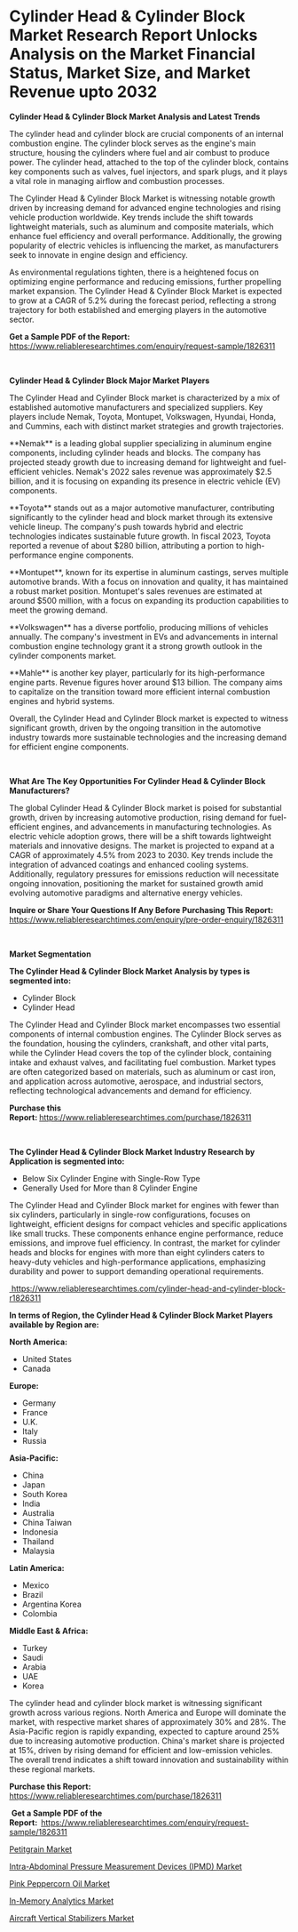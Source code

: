 <p><h1>Cylinder Head & Cylinder Block Market Research Report Unlocks Analysis on the Market Financial Status, Market Size, and Market Revenue upto 2032</h1></p><p><strong>Cylinder Head & Cylinder Block Market Analysis and Latest Trends</strong></p>
<p><p>The cylinder head and cylinder block are crucial components of an internal combustion engine. The cylinder block serves as the engine's main structure, housing the cylinders where fuel and air combust to produce power. The cylinder head, attached to the top of the cylinder block, contains key components such as valves, fuel injectors, and spark plugs, and it plays a vital role in managing airflow and combustion processes.</p><p>The Cylinder Head & Cylinder Block Market is witnessing notable growth driven by increasing demand for advanced engine technologies and rising vehicle production worldwide. Key trends include the shift towards lightweight materials, such as aluminum and composite materials, which enhance fuel efficiency and overall performance. Additionally, the growing popularity of electric vehicles is influencing the market, as manufacturers seek to innovate in engine design and efficiency.</p><p>As environmental regulations tighten, there is a heightened focus on optimizing engine performance and reducing emissions, further propelling market expansion. The Cylinder Head & Cylinder Block Market is expected to grow at a CAGR of 5.2% during the forecast period, reflecting a strong trajectory for both established and emerging players in the automotive sector.</p></p>
<p><strong>Get a Sample PDF of the Report:&nbsp;</strong> <a href="https://www.reliableresearchtimes.com/enquiry/request-sample/1826311?utm_campaign=2240&utm_medium=2&utm_source=Github&utm_content=ia&utm_term=30012025&utm_id=cylinder-head-cylinder-block">https://www.reliableresearchtimes.com/enquiry/request-sample/1826311</a></p>
<p>&nbsp;</p>
<p><strong>Cylinder Head & Cylinder Block Major Market Players</strong></p>
<p><p>The Cylinder Head and Cylinder Block market is characterized by a mix of established automotive manufacturers and specialized suppliers. Key players include Nemak, Toyota, Montupet, Volkswagen, Hyundai, Honda, and Cummins, each with distinct market strategies and growth trajectories.</p><p>**Nemak** is a leading global supplier specializing in aluminum engine components, including cylinder heads and blocks. The company has projected steady growth due to increasing demand for lightweight and fuel-efficient vehicles. Nemak's 2022 sales revenue was approximately $2.5 billion, and it is focusing on expanding its presence in electric vehicle (EV) components.</p><p>**Toyota** stands out as a major automotive manufacturer, contributing significantly to the cylinder head and block market through its extensive vehicle lineup. The company's push towards hybrid and electric technologies indicates sustainable future growth. In fiscal 2023, Toyota reported a revenue of about $280 billion, attributing a portion to high-performance engine components.</p><p>**Montupet**, known for its expertise in aluminum castings, serves multiple automotive brands. With a focus on innovation and quality, it has maintained a robust market position. Montupet's sales revenues are estimated at around $500 million, with a focus on expanding its production capabilities to meet the growing demand.</p><p>**Volkswagen** has a diverse portfolio, producing millions of vehicles annually. The company's investment in EVs and advancements in internal combustion engine technology grant it a strong growth outlook in the cylinder components market.</p><p>**Mahle** is another key player, particularly for its high-performance engine parts. Revenue figures hover around $13 billion. The company aims to capitalize on the transition toward more efficient internal combustion engines and hybrid systems.</p><p>Overall, the Cylinder Head and Cylinder Block market is expected to witness significant growth, driven by the ongoing transition in the automotive industry towards more sustainable technologies and the increasing demand for efficient engine components.</p></p>
<p>&nbsp;</p>
<p><strong>What Are The Key Opportunities For Cylinder Head & Cylinder Block Manufacturers?</strong></p>
<p><p>The global Cylinder Head & Cylinder Block market is poised for substantial growth, driven by increasing automotive production, rising demand for fuel-efficient engines, and advancements in manufacturing technologies. As electric vehicle adoption grows, there will be a shift towards lightweight materials and innovative designs. The market is projected to expand at a CAGR of approximately 4.5% from 2023 to 2030. Key trends include the integration of advanced coatings and enhanced cooling systems. Additionally, regulatory pressures for emissions reduction will necessitate ongoing innovation, positioning the market for sustained growth amid evolving automotive paradigms and alternative energy vehicles.</p></p>
<p><strong>Inquire or Share Your Questions If Any Before Purchasing This Report:</strong> <a href="https://www.reliableresearchtimes.com/enquiry/pre-order-enquiry/1826311?utm_campaign=2240&utm_medium=2&utm_source=Github&utm_content=ia&utm_term=30012025&utm_id=cylinder-head-cylinder-block">https://www.reliableresearchtimes.com/enquiry/pre-order-enquiry/1826311</a></p>
<p>&nbsp;</p>
<p><strong>Market Segmentation</strong></p>
<p><strong>The Cylinder Head & Cylinder Block Market Analysis by types is segmented into:</strong></p>
<p><ul><li>Cylinder Block</li><li>Cylinder Head</li></ul></p>
<p><p>The Cylinder Head and Cylinder Block market encompasses two essential components of internal combustion engines. The Cylinder Block serves as the foundation, housing the cylinders, crankshaft, and other vital parts, while the Cylinder Head covers the top of the cylinder block, containing intake and exhaust valves, and facilitating fuel combustion. Market types are often categorized based on materials, such as aluminum or cast iron, and application across automotive, aerospace, and industrial sectors, reflecting technological advancements and demand for efficiency.</p></p>
<p><strong>Purchase this Report:&nbsp;</strong><a href="https://www.reliableresearchtimes.com/purchase/1826311?utm_campaign=2240&utm_medium=2&utm_source=Github&utm_content=ia&utm_term=30012025&utm_id=cylinder-head-cylinder-block">https://www.reliableresearchtimes.com/purchase/1826311</a></p>
<p>&nbsp;</p>
<p><strong>The Cylinder Head & Cylinder Block Market Industry Research by Application is segmented into:</strong></p>
<p><ul><li>Below Six Cylinder Engine with Single-Row Type</li><li>Generally Used for More than 8 Cylinder Engine</li></ul></p>
<p><p>The Cylinder Head and Cylinder Block market for engines with fewer than six cylinders, particularly in single-row configurations, focuses on lightweight, efficient designs for compact vehicles and specific applications like small trucks. These components enhance engine performance, reduce emissions, and improve fuel efficiency. In contrast, the market for cylinder heads and blocks for engines with more than eight cylinders caters to heavy-duty vehicles and high-performance applications, emphasizing durability and power to support demanding operational requirements.</p></p>
<p><a href="https://www.reliableresearchtimes.com/cylinder-head-and-cylinder-block-r1826311?utm_campaign=2240&utm_medium=2&utm_source=Github&utm_content=ia&utm_term=30012025&utm_id=cylinder-head-cylinder-block">&nbsp;https://www.reliableresearchtimes.com/cylinder-head-and-cylinder-block-r1826311</a></p>
<p><strong>In terms of Region, the Cylinder Head & Cylinder Block Market Players available by Region are:</strong></p>
<p>
    <p> <strong> North America: </strong>
        <ul>
            <li>United States</li>
            <li>Canada</li>
        </ul>
        </p> 
    <p> <strong> Europe: </strong>
        <ul>
            <li>Germany</li>
            <li>France</li>
            <li>U.K.</li>
            <li>Italy</li>
            <li>Russia</li>
        </ul>
        </p> 
    <p> <strong> Asia-Pacific: </strong>
        <ul>
            <li>China</li>
            <li>Japan</li>
            <li>South Korea</li>
            <li>India</li>
            <li>Australia</li>
            <li>China Taiwan</li>
            <li>Indonesia</li>
            <li>Thailand</li>
            <li>Malaysia</li>
        </ul>
        </p> 
    <p> <strong> Latin America: </strong>
        <ul>
            <li>Mexico</li>
            <li>Brazil</li>
            <li>Argentina Korea</li>
            <li>Colombia</li>
        </ul>
        </p> 
    <p> <strong> Middle East & Africa: </strong>
        <ul>
            <li>Turkey</li>
            <li>Saudi</li>
            <li>Arabia</li>
            <li>UAE</li>
            <li>Korea</li>
        </ul>
    </p>
    </p>
<p><p>The cylinder head and cylinder block market is witnessing significant growth across various regions. North America and Europe will dominate the market, with respective market shares of approximately 30% and 28%. The Asia-Pacific region is rapidly expanding, expected to capture around 25% due to increasing automotive production. China's market share is projected at 15%, driven by rising demand for efficient and low-emission vehicles. The overall trend indicates a shift toward innovation and sustainability within these regional markets.</p></p>
<p><strong>Purchase this Report: </strong><a href="https://www.reliableresearchtimes.com/purchase/1826311?utm_campaign=2240&utm_medium=2&utm_source=Github&utm_content=ia&utm_term=30012025&utm_id=cylinder-head-cylinder-block">https://www.reliableresearchtimes.com/purchase/1826311</a></p>
<p>&nbsp;<strong>Get a Sample PDF of the Report:&nbsp;&nbsp;</strong><a href="https://www.reliableresearchtimes.com/enquiry/request-sample/1826311?utm_campaign=2240&utm_medium=2&utm_source=Github&utm_content=ia&utm_term=30012025&utm_id=cylinder-head-cylinder-block">https://www.reliableresearchtimes.com/enquiry/request-sample/1826311</a></p>
<p><strong></strong></p>
<p><p><a href="https://github.com/chungwimbu4/Market-Research-Report-List-1/blob/main/petitgrain-market.md?utm_campaign=2240&utm_medium=2&utm_source=Github&utm_content=ia&utm_term=30012025&utm_id=cylinder-head-cylinder-block">Petitgrain Market</a></p><p><a href="https://www.linkedin.com/pulse/top-trends-transforming-intra-abdominal-pressure-measurement-f3ude?utm_campaign=2240&utm_medium=2&utm_source=Github&utm_content=ia&utm_term=30012025&utm_id=cylinder-head-cylinder-block">Intra-Abdominal Pressure Measurement Devices (IPMD) Market</a></p><p><a href="https://github.com/bolalfredia7777/Market-Research-Report-List-1/blob/main/pink-peppercorn-oil-market.md?utm_campaign=2240&utm_medium=2&utm_source=Github&utm_content=ia&utm_term=30012025&utm_id=cylinder-head-cylinder-block">Pink Peppercorn Oil Market</a></p><p><a href="https://www.linkedin.com/pulse/regional-global-in-memory-analytics-market-analysis-projected-gmyje?utm_campaign=2240&utm_medium=2&utm_source=Github&utm_content=ia&utm_term=30012025&utm_id=cylinder-head-cylinder-block">In-Memory Analytics Market</a></p><p><a href="https://www.linkedin.com/pulse/providing-both-historical-trends-future-projections-aircraft-io3ie?utm_campaign=2240&utm_medium=2&utm_source=Github&utm_content=ia&utm_term=30012025&utm_id=cylinder-head-cylinder-block">Aircraft Vertical Stabilizers Market</a></p></p>